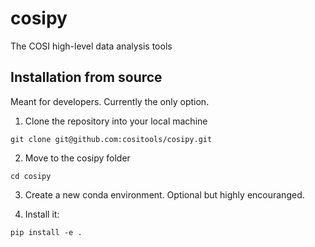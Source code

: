 # cosipy
The COSI high-level data analysis tools

## Installation from source

Meant for developers. Currently the only option.

1. Clone the repository into your local machine

```
git clone git@github.com:cositools/cosipy.git
```

2. Move to the cosipy folder

```
cd cosipy
```

3. Create a new conda environment. Optional but highly encouranged.

4. Install it:

```
pip install -e .
```
